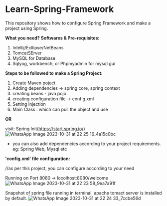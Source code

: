 # Learn-Spring-Framework
This repository shows how to configure Spring Framework and make a project using Spring. 

**What you need?**
**Softwares & Pre-requisites:**
1. Intellij/Ecllipse/NetBeans
2. TomcatSErver
3. MySQL for Database
4. Sqlyog, workbench, or Phpmyadmin for mysql gui

**Steps to be followed to make a Spring Project:**
1. Create Maven poject
2. Adding dependencies -> spring core, spring context
3. creating beans - java pojo
4. creating configuration file -> config.xml
5. Setting injection
6. Main Class : which can pull the object and use

**OR**

visit: Spring Init(https://start.spring.io/)
![WhatsApp Image 2023-10-31 at 22 25 16_4a15c0bc](https://github.com/Shimork04/Spring-Framework/assets/111634234/6e613a38-02ae-4766-ae04-5205068030d8)
- you can also add dependencies according to your project requirements. eg: Spring Web, Mysql etc


**'config.xml' file configuration:**
<?xml version="1.0" encoding="UTF-8"?>
//as per this project, you can configure according to your need
       <beans xmlns="http://www.springframework.org/schema/beans"
              xmlns:xsi="http://www.w3.org/2001/XMLSchema-instance"
              xmlns:context="http://www.springframework.org/schema/context"
              xmlns:p="http://www.springframework.org/schema/p"
              xsi:schemaLocation="http://www.springframework.org/schema/beans
              http://www.springframework.org/schema/beans/spring-beans.xsd
              http://www.springframework.org/schema/context
              http://www.springframework.org/schema/context/spring-context.xsd">
       </beans>


Running on Port 8080 -> locolhost:8080/welcome
![WhatsApp Image 2023-10-31 at 22 23 58_9ea7a91f](https://github.com/Shimork04/Spring-Framework/assets/111634234/60bb7af3-aedd-47b3-b63f-dcb151a318f4)


Snapshot of spring file running in terminal, apache tomact server is installed by default.
![WhatsApp Image 2023-10-31 at 22 24 33_7ccbe56d](https://github.com/Shimork04/Spring-Framework/assets/111634234/10407b60-97d1-4f71-8e2c-7ab9b3a28a65)

